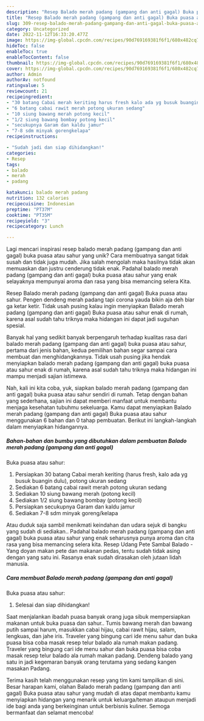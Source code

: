 ```yaml
---
description: "Resep Balado merah padang (gampang dan anti gagal) Buka puasa atau sahur yang Mantap"
title: "Resep Balado merah padang (gampang dan anti gagal) Buka puasa atau sahur yang Mantap"
slug: 309-resep-balado-merah-padang-gampang-dan-anti-gagal-buka-puasa-atau-sahur-yang-mantap
category: Uncategorized
date: 2022-11-12T16:33:20.477Z
image: https://img-global.cpcdn.com/recipes/90d769169381f6f1/680x482cq70/balado-merah-padang-gampang-dan-anti-gagal-buka-puasa-atau-sahur-foto-resep-utama.jpg
hideToc: false
enableToc: true
enableTocContent: false
thumbnail: https://img-global.cpcdn.com/recipes/90d769169381f6f1/680x482cq70/balado-merah-padang-gampang-dan-anti-gagal-buka-puasa-atau-sahur-foto-resep-utama.jpg
cover: https://img-global.cpcdn.com/recipes/90d769169381f6f1/680x482cq70/balado-merah-padang-gampang-dan-anti-gagal-buka-puasa-atau-sahur-foto-resep-utama.jpg
author: Admin
authorAv: notfound
ratingvalue: 5
reviewcount: 21
recipeingredient:
- "30 batang Cabai merah keriting harus fresh kalo ada yg busuk buangin dulu potong ukuran sedang"
- "6 batang cabai rawit merah potong ukuran sedang"
- "10 siung bawang merah potong kecil"
- "1/2 siung bawang bombay potong kecil"
- "secukupnya Garam dan kaldu jamur"
- "7-8 sdm minyak gorengkelapa"
recipeinstructions:

- "Sudah jadi dan siap dihidangkan!"
categories:
- Resep
tags:
- balado
- merah
- padang

katakunci: balado merah padang 
nutrition: 132 calories
recipecuisine: Indonesian
preptime: "PT37M"
cooktime: "PT35M"
recipeyield: "3"
recipecategory: Lunch

---
```





Lagi mencari inspirasi resep balado merah padang (gampang dan anti gagal)
buka puasa atau sahur yang unik? Cara membuatnya sangat tidak susah dan tidak juga mudah. Jika salah mengolah maka hasilnya tidak akan memuaskan dan justru cenderung tidak enak. Padahal balado merah padang (gampang dan anti gagal)
buka puasa atau sahur yang enak selayaknya mempunyai aroma dan rasa yang bisa memancing selera Kita.





Resep Balado merah padang (gampang dan anti gagal) Buka puasa atau sahur. Pengen dendeng merah padang tapi corona yauda bikin aja deh biar ga ketar ketir. Tidak usah pusing kalau ingin menyiapkan Balado merah padang (gampang dan anti gagal) Buka puasa atau sahur enak di rumah, karena asal sudah tahu triknya maka hidangan ini dapat jadi suguhan spesial.

Banyak hal yang sedikit banyak berpengaruh terhadap kualitas rasa dari balado merah padang (gampang dan anti gagal)
buka puasa atau sahur, pertama dari jenis bahan, kedua pemilihan bahan segar sampai cara membuat dan menghidangkannya. Tidak usah pusing jika hendak menyiapkan balado merah padang (gampang dan anti gagal)
buka puasa atau sahur enak di rumah, karena asal sudah tahu triknya maka hidangan ini mampu menjadi sajian istimewa.






Nah, kali ini kita coba, yuk, siapkan balado merah padang (gampang dan anti gagal)
buka puasa atau sahur sendiri di rumah. Tetap dengan bahan yang sederhana, sajian ini dapat memberi manfaat untuk membantu menjaga kesehatan tubuhmu sekeluarga. Kamu dapat menyiapkan Balado merah padang (gampang dan anti gagal)
Buka puasa atau sahur menggunakan 6 bahan dan 0 tahap pembuatan. Berikut ini langkah-langkah dalam menyiapkan hidangannya.

<!--inarticleads1-->

##### Bahan-bahan dan bumbu yang dibutuhkan dalam pembuatan Balado merah padang (gampang dan anti gagal)
Buka puasa atau sahur:

1. Persiapkan 30 batang Cabai merah keriting (harus fresh, kalo ada yg busuk buangin dulu), potong ukuran sedang
1. Sediakan 6 batang cabai rawit merah potong ukuran sedang
1. Sediakan 10 siung bawang merah (potong kecil)
1. Sediakan 1/2 siung bawang bombay (potong kecil)
1. Persiapkan secukupnya Garam dan kaldu jamur
1. Sediakan 7-8 sdm minyak goreng/kelapa


Atau duduk saja sambil menikmati keindahan dan udara sejuk di bangku yang sudah di sediakan.. Padahal balado merah padang (gampang dan anti gagal) buka puasa atau sahur yang enak seharusnya punya aroma dan cita rasa yang bisa memancing selera kita. Resep Udang Pete Sambal Balado - Yang doyan makan pete dan makanan pedas, tentu sudah tidak asing dengan yang satu ini. Rasanya enak sudah dirasakan oleh jutaan lidah manusia. 

<!--inarticleads2-->

##### Cara membuat Balado merah padang (gampang dan anti gagal)
Buka puasa atau sahur:


1. Selesai dan siap dihidangkan!

Saat menjalankan ibadah puasa banyak orang juga sibuk mempersiapkan makanan untuk buka puasa dan sahur.. Tumis bawang merah dan bawang putih sampai harum, masukkan cabai hijau, cabai rawit hijau, salam, lengkuas, dan jahe iris. Traveler yang bingung cari ide menu sahur dan buka puasa bisa coba masak resep telur balado ala rumah makan padang. Traveler yang bingung cari ide menu sahur dan buka puasa bisa coba masak resep telur balado ala rumah makan padang. Dendeng balado yang satu in jadi kegemaran banyak orang terutama yang sedang kangen masakan Padang. 

Terima kasih telah menggunakan resep yang tim kami tampilkan di sini. Besar harapan kami, olahan Balado merah padang (gampang dan anti gagal)
Buka puasa atau sahur yang mudah di atas dapat membantu kamu menyiapkan hidangan yang menarik untuk keluarga/teman ataupun menjadi ide bagi anda yang berkeinginan untuk berbisnis kuliner. Semoga bermanfaat dan selamat mencoba!
